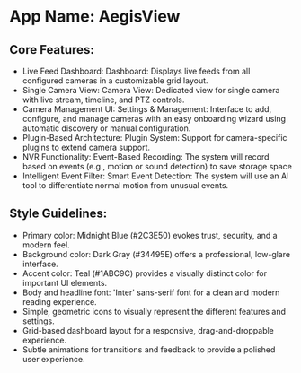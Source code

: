 # **App Name**: AegisView

## Core Features:

- Live Feed Dashboard: Dashboard: Displays live feeds from all configured cameras in a customizable grid layout.
- Single Camera View: Camera View: Dedicated view for single camera with live stream, timeline, and PTZ controls.
- Camera Management UI: Settings & Management: Interface to add, configure, and manage cameras with an easy onboarding wizard using automatic discovery or manual configuration.
- Plugin-Based Architecture: Plugin System: Support for camera-specific plugins to extend camera support.
- NVR Functionality: Event-Based Recording:  The system will record based on events (e.g., motion or sound detection) to save storage space
- Intelligent Event Filter: Smart Event Detection: The system will use an AI tool to differentiate normal motion from unusual events.

## Style Guidelines:

- Primary color: Midnight Blue (#2C3E50) evokes trust, security, and a modern feel.
- Background color: Dark Gray (#34495E) offers a professional, low-glare interface.
- Accent color: Teal (#1ABC9C) provides a visually distinct color for important UI elements.
- Body and headline font: 'Inter' sans-serif font for a clean and modern reading experience. 
- Simple, geometric icons to visually represent the different features and settings.
- Grid-based dashboard layout for a responsive, drag-and-droppable experience.
- Subtle animations for transitions and feedback to provide a polished user experience.